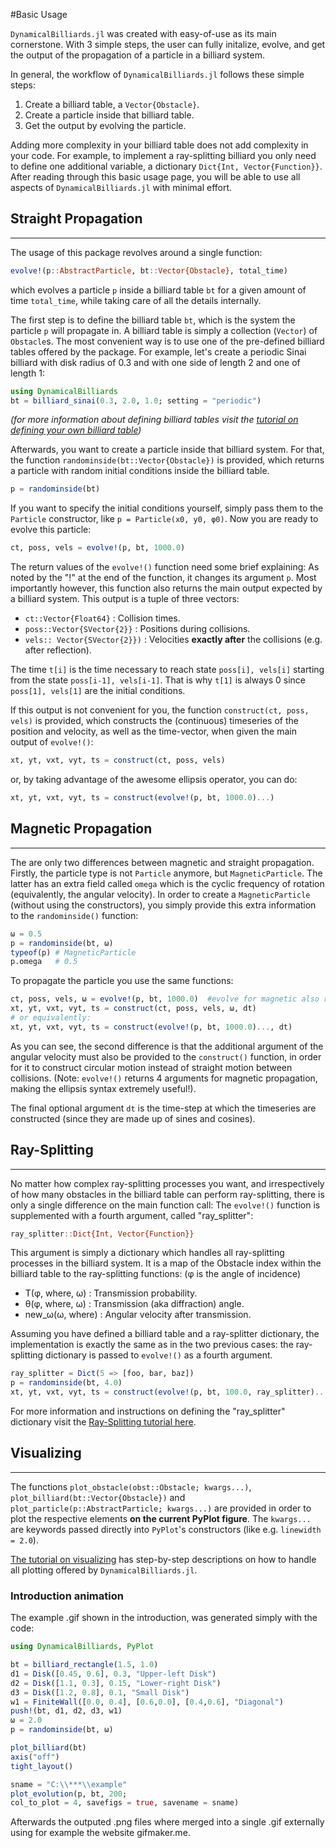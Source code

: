 #Basic Usage

`DynamicalBilliards.jl` was created with easy-of-use as its main cornerstone.
With 3 simple steps, the user can fully initalize, evolve, and get the output of the propagation of a particle in a billiard system.

In general, the workflow of `DynamicalBilliards.jl` follows these simple steps:
1. Create a billiard table, a `Vector{Obstacle}`.
2. Create a particle inside that billiard table.
3. Get the output by evolving the particle.

Adding more complexity in your billiard table does not add complexity in your code. For example, to implement a ray-splitting billiard
you only need to define one additional variable, a dictionary `Dict{Int, Vector{Function}}`. After reading through this basic usage page,
you will be able to use all aspects of `DynamicalBilliards.jl` with minimal effort.

## Straight Propagation

---

The usage of this package revolves around a single function:
```julia
evolve!(p::AbstractParticle, bt::Vector{Obstacle}, total_time)
```
which evolves a particle `p` inside a billiard table `bt` for a given amount of time `total_time`,
while taking care of all the details internally.

The first step is to define the billiard table `bt`, which is the system the particle `p` will propagate in.
A billiard table is simply a collection (`Vector`) of `Obstacle`s. The most convenient way is to use
one of the pre-defined billiard tables offered by the package. For example, let's create a periodic Sinai
billiard with disk radius of 0.3 and with one side of length 2 and one of length 1:
```julia
using DynamicalBilliards
bt = billiard_sinai(0.3, 2.0, 1.0; setting = "periodic")
```
*(for more information about defining billiard tables visit the [tutorial on defining your own billiard table](/tutorials/billiard_table))*

Afterwards, you want to create a particle inside that billiard system.
For that, the function `randominside(bt::Vector{Obstacle})` is provided, which returns a particle with random initial conditions inside the billiard table.
```julia
p = randominside(bt)
```
If you want to specify the initial conditions yourself, simply pass them to the `Particle` constructor, like `p = Particle(x0, y0, φ0)`.
Now you are ready to evolve this particle:
```julia
ct, poss, vels = evolve!(p, bt, 1000.0)
```
The return values of the `evolve!()` function need some brief explaining: As noted by the "!" at the end of the function,
it changes its argument `p`.
Most importantly however, this function also returns the main output expected by a billiard
system. This output is a tuple of three vectors:
* `ct::Vector{Float64}` : Collision times.
* `poss::Vector{SVector{2}}` : Positions during collisions.
* `vels:: Vector{SVector{2}})` : Velocities **exactly after** the collisions (e.g. after reflection).

The time `t[i]` is the time necessary to reach state `poss[i], vels[i]` starting from the
state `poss[i-1], vels[i-1]`. That is why `t[1]` is always 0 since `poss[1], vels[1]` are
the initial conditions.

If this output is not convenient for you, the function `construct(ct, poss, vels)` is provided,
which constructs the (continuous) timeseries of the position and velocity, as well as the time-vector, when given the main output of `evolve!()`:
```julia
xt, yt, vxt, vyt, ts = construct(ct, poss, vels)
```
or, by taking advantage of the awesome ellipsis operator, you can do:
```julia
xt, yt, vxt, vyt, ts = construct(evolve!(p, bt, 1000.0)...)
```

## Magnetic Propagation

---

The are only two differences between magnetic and straight propagation.
Firstly, the particle type is not `Particle` anymore, but `MagneticParticle`.
The latter has an extra field called `omega` which is the cyclic frequency of rotation
(equivalently, the angular velocity). In order to create a `MagneticParticle` (without using the constructors),
you simply provide this extra information to the `randominside()` function:
```julia
ω = 0.5
p = randominside(bt, ω)
typeof(p) # MagneticParticle
p.omega   # 0.5
```
To propagate the particle you use the same functions:
```julia
ct, poss, vels, ω = evolve!(p, bt, 1000.0)  #evolve for magnetic also returns ω
xt, yt, vxt, vyt, ts = construct(ct, poss, vels, ω, dt)
# or equivalently:
xt, yt, vxt, vyt, ts = construct(evolve!(p, bt, 1000.0)..., dt)
```
As you can see, the second difference is that the additional argument of the angular velocity must also be provided
to the `construct()` function, in order for it to construct circular motion instead of straight motion between collisions.
(Note: `evolve!()` returns 4 arguments for magnetic propagation, making the ellipsis syntax extremely useful!).

The final optional argument `dt` is the time-step at which the timeseries are constructed
(since they are made up of sines and cosines).


## Ray-Splitting

---

No matter how complex ray-splitting processes you want, and irrespectively of
how many obstacles in the billiard table can perform ray-splitting, there is only
a single difference on the main function call:
The `evolve!()` function is supplemented with a fourth argument, called "ray_splitter":
```julia
ray_splitter::Dict{Int, Vector{Function}}
```
This argument is simply a dictionary which handles all ray-splitting processes in the billiard system.
It is a map of the Obstacle index within the billiard table to the
ray-splitting functions: (φ is the angle of incidence)
* T(φ, where, ω) : Transmission probability.
* θ(φ, where, ω) : Transmission (aka diffraction) angle.
* new_ω(ω, where) : Angular velocity after transmission.

Assuming you have defined a billiard table and a ray-splitter dictionary, the implementation is exactly the same as in the two previous cases: the ray-splitting dictionary is passed to `evolve!()` as a fourth argument.
```julia
ray_splitter = Dict(5 => [foo, bar, baz])
p = randominside(bt, 4.0)
xt, yt, vxt, vyt, ts = construct(evolve!(p, bt, 100.0, ray_splitter)..., 0.01)
```

For more information and instructions on defining the "ray_splitter" dictionary visit the [Ray-Splitting tutorial here](/tutorials/ray-splitting).

## Visualizing

---

The functions `plot_obstacle(obst::Obstacle; kwargs...)`, `plot_billiard(bt::Vector{Obstacle})` and `plot_particle(p::AbstractParticle; kwargs...)` are provided in order to plot the respective elements **on the current PyPlot figure**. The `kwargs...` are keywords passed directly into `PyPlot`'s constructors (like e.g. `linewidth = 2.0`).

[The tutorial on visualizing](/tutorials/visualizing) has step-by-step descriptions on how to handle all plotting offered by `DynamicalBilliards.jl`.

### Introduction animation

The example .gif shown in the introduction, was generated simply with the code:
```julia
using DynamicalBilliards, PyPlot

bt = billiard_rectangle(1.5, 1.0)
d1 = Disk([0.45, 0.6], 0.3, "Upper-left Disk")
d2 = Disk([1.1, 0.3], 0.15, "Lower-right Disk")
d3 = Disk([1.2, 0.8], 0.1, "Small Disk")
w1 = FiniteWall([0.0, 0.4], [0.6,0.0], [0.4,0.6], "Diagonal")
push!(bt, d1, d2, d3, w1)
ω = 2.0
p = randominside(bt, ω)

plot_billiard(bt)
axis("off")
tight_layout()

sname = "C:\\***\\example"
plot_evolution(p, bt, 200;
col_to_plot = 4, savefigs = true, savename = sname)
```
Afterwards the outputed .png files where merged into a single .gif externally using for example the website gifmaker.me.

